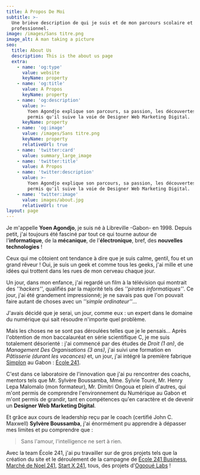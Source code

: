 ```yaml
---
title: À Propos De Moi
subtitle: >-
  Une briève description de qui je suis et de mon parcours scolaire et
  professionnel.
image: /images/Sans titre.png
image_alt: A man taking a picture
seo:
  title: About Us
  description: This is the about us page
  extra:
    - name: 'og:type'
      value: website
      keyName: property
    - name: 'og:title'
      value: A Propos
      keyName: property
    - name: 'og:description'
      value: >-
        Yoen Agondjo explique son parcours, sa passion, les découvertes qui ont
        permis qu'il suive la voie de Designer Web Marketing Digital.
      keyName: property
    - name: 'og:image'
      value: /images/Sans titre.png
      keyName: property
      relativeUrl: true
    - name: 'twitter:card'
      value: summary_large_image
    - name: 'twitter:title'
      value: A Propos
    - name: 'twitter:description'
      value: >-
        Yoen Agondjo explique son parcours, sa passion, les découvertes qui ont
        permis qu'il suive la voie de Designer Web Marketing Digital.
    - name: 'twitter:image'
      value: images/about.jpg
      relativeUrl: true
layout: page
---
```

Je m'appelle **Yoen Agondjo**, je suis né à Libreville -Gabon- en 1998. Depuis petit, j'ai toujours été fasciné par tout ce qui tourne autour de l'**informatique**, de la **mécanique**, de l'**électronique**, bref, des **nouvelles technologies** !

Ceux qui me côtoient ont tendance à dire que je suis calme, gentil, fou et un grand rêveur ! Oui, je suis un geek et comme tous les geeks, j'ai mille et une idées qui trottent dans les rues de mon cerveau chaque jour.

Un jour, dans mon enfance, j'ai regardé un film à la télévision qui montrait des *''hackers''*, qualifiés par la majorité tels des *''pirates informatiques''*. Ce jour, j'ai été grandement impressionné; je ne savais pas que l'on pouvait faire autant de choses avec un *''simple ordinateur''*...

J'avais décidé que je serai, un jour, comme eux : un expert dans le domaine du numérique qui sait résoudre n'importe quel problème.

Mais les choses ne se sont pas déroulées telles que je le pensais… Après l'obtention de mon baccalauréat en série scientifique C, je me suis totalement désorienté : j'ai commencé par des études de *Droit (1 an)*, de *Management Des Organisations (3 ans)*, j'ai suivi une formation en *Pâtisserie (durant les vacances)* et, un jour, j'ai intégré la première fabrique [Simplon](https://www.simplon.co) au Gabon : [École 241](https://www.ecole241.org).

C'est dans ce laboratoire de l'innovation que j'ai pu rencontrer des coachs, mentors tels que Mr. Sylvère Boussamba, Mme. Sylvie Touré, Mr. Henry Lepa Malomalo (mon formateur), Mr. Dimitri Ongoua et plein d'autres, qui m'ont permis de comprendre l'environnement du Numérique au Gabon et m'ont permis de grandir, tant en compétences qu'en caractère et de devenir un **Designer Web Marketing Digital**.

Et grâce aux cours de leadership reçu par le coach (certifié John C. Maxwell) **Sylvère Boussamba**, j'ai énormément pu apprendre à dépasser mes limites et pu comprendre que :

> Sans l'amour, l'intelligence ne sert à rien.

Avec la team École 241, j'ai pu travailler sur de gros projets tels que la création du site et le déroulement de la campagne de [École 241 Business](https://business.ecole241.org), [Marché de Noel 241](https://marchedenoel241.org), [Start X 241](https://www.startx241.com), tous, des projets d'[Ogooué Labs](https://www.ogoouelabs.com) !
